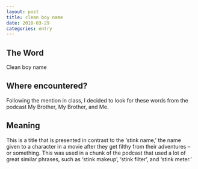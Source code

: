 ```yaml
---
layout: post
title: clean boy name
date: 2018-03-29
categories: entry
---
```

## The Word
Clean boy name
## Where encountered?
Following the mention in class, I decided to look for these words from the podcast My Brother, My Brother, and Me.

## Meaning
This is a title that is presented in contrast to the ‘stink name,’ the name given to a character in a movie after they get filthy from their adventures – or something. This was used
in a chunk of the podcast that used a lot of great similar phrases, such as ‘stink makeup’, ‘stink filter’, and ‘stink meter.’
